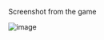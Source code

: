 Screenshot from the game

![image](https://github.com/user-attachments/assets/5e44f976-fcff-405c-8ad3-dcd79ba8e5db)
